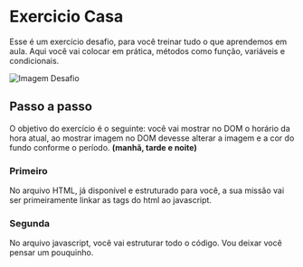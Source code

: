 # Exercicio Casa

Esse é um exercício desafio, para você treinar tudo o que aprendemos em aula. Aqui você vai colocar em prática, métodos como função, variáveis e condicionais. 

![Imagem Desafio](../docs/assets/img/img-desafio.PNG)

## Passo a passo 

O objetivo do exercício é o seguinte: você vai mostrar no DOM o horário da hora atual, ao mostrar imagem no DOM devesse alterar a imagem e a cor do fundo conforme o período. **(manhã, tarde e noite)**

### Primeiro

No arquivo HTML, já disponível e estruturado para você, a sua missão vai ser primeiramente linkar  as tags do html ao javascript.

### Segunda 

No arquivo javascript, você vai estruturar todo o código. 
Vou deixar você pensar um pouquinho.  
